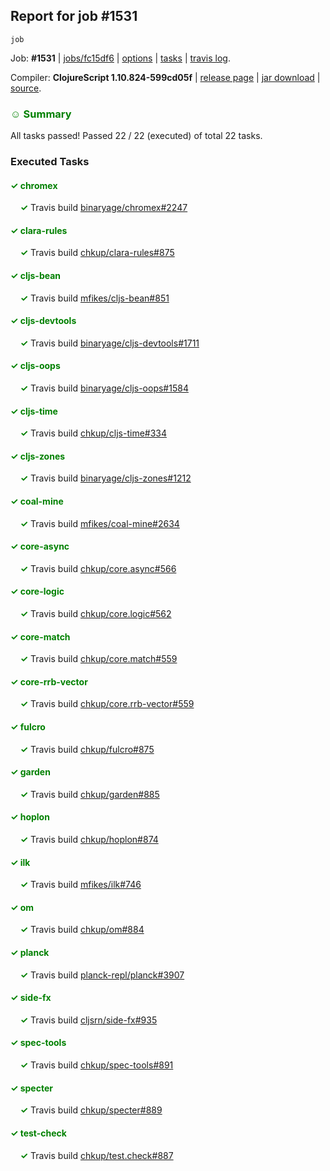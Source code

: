 ## Report for job #1531
```
job
```


Job: **#1531** | [jobs/fc15df6](https://github.com/cljs-oss/canary/commit/fc15df67c9242f31b9e4fb0ccb366f51bf5d1c39) | [options](options.edn) | [tasks](tasks.edn) | [travis log](https://travis-ci.org/cljs-oss/canary/builds/725890188).

Compiler: **ClojureScript 1.10.824-599cd05f** | [release page](https://github.com/cljs-oss/canary/releases/tag/r1.10.824-599cd05f) | [jar download](https://github.com/cljs-oss/canary/releases/download/r1.10.824-599cd05f/clojurescript-1.10.824-599cd05f.jar) | [source](https://github.com/clojure/clojurescript/commit/599cd05fd271b4ce672e8a6124f0f785b1b3b2d0).

### <b style='color:green'>☺ Summary</b>

All tasks passed! Passed 22 / 22 (executed) of total 22 tasks.

### Executed Tasks

#### <b style='color:green'>&#x2713; chromex</b>
&nbsp;&nbsp;&nbsp;&nbsp;<b style='color:green'>&#x2713;</b> Travis build [binaryage/chromex#2247](https://travis-ci.org/binaryage/chromex/builds/725890814)<br>

#### <b style='color:green'>&#x2713; clara-rules</b>
&nbsp;&nbsp;&nbsp;&nbsp;<b style='color:green'>&#x2713;</b> Travis build [chkup/clara-rules#875](https://travis-ci.org/chkup/clara-rules/builds/725890816)<br>

#### <b style='color:green'>&#x2713; cljs-bean</b>
&nbsp;&nbsp;&nbsp;&nbsp;<b style='color:green'>&#x2713;</b> Travis build [mfikes/cljs-bean#851](https://travis-ci.org/mfikes/cljs-bean/builds/725890824)<br>

#### <b style='color:green'>&#x2713; cljs-devtools</b>
&nbsp;&nbsp;&nbsp;&nbsp;<b style='color:green'>&#x2713;</b> Travis build [binaryage/cljs-devtools#1711](https://travis-ci.org/binaryage/cljs-devtools/builds/725890826)<br>

#### <b style='color:green'>&#x2713; cljs-oops</b>
&nbsp;&nbsp;&nbsp;&nbsp;<b style='color:green'>&#x2713;</b> Travis build [binaryage/cljs-oops#1584](https://travis-ci.org/binaryage/cljs-oops/builds/725890828)<br>

#### <b style='color:green'>&#x2713; cljs-time</b>
&nbsp;&nbsp;&nbsp;&nbsp;<b style='color:green'>&#x2713;</b> Travis build [chkup/cljs-time#334](https://travis-ci.org/chkup/cljs-time/builds/725890837)<br>

#### <b style='color:green'>&#x2713; cljs-zones</b>
&nbsp;&nbsp;&nbsp;&nbsp;<b style='color:green'>&#x2713;</b> Travis build [binaryage/cljs-zones#1212](https://travis-ci.org/binaryage/cljs-zones/builds/725890842)<br>

#### <b style='color:green'>&#x2713; coal-mine</b>
&nbsp;&nbsp;&nbsp;&nbsp;<b style='color:green'>&#x2713;</b> Travis build [mfikes/coal-mine#2634](https://travis-ci.org/mfikes/coal-mine/builds/725890874)<br>

#### <b style='color:green'>&#x2713; core-async</b>
&nbsp;&nbsp;&nbsp;&nbsp;<b style='color:green'>&#x2713;</b> Travis build [chkup/core.async#566](https://travis-ci.org/chkup/core.async/builds/725890878)<br>

#### <b style='color:green'>&#x2713; core-logic</b>
&nbsp;&nbsp;&nbsp;&nbsp;<b style='color:green'>&#x2713;</b> Travis build [chkup/core.logic#562](https://travis-ci.org/chkup/core.logic/builds/725890875)<br>

#### <b style='color:green'>&#x2713; core-match</b>
&nbsp;&nbsp;&nbsp;&nbsp;<b style='color:green'>&#x2713;</b> Travis build [chkup/core.match#559](https://travis-ci.org/chkup/core.match/builds/725890866)<br>

#### <b style='color:green'>&#x2713; core-rrb-vector</b>
&nbsp;&nbsp;&nbsp;&nbsp;<b style='color:green'>&#x2713;</b> Travis build [chkup/core.rrb-vector#559](https://travis-ci.org/chkup/core.rrb-vector/builds/725890871)<br>

#### <b style='color:green'>&#x2713; fulcro</b>
&nbsp;&nbsp;&nbsp;&nbsp;<b style='color:green'>&#x2713;</b> Travis build [chkup/fulcro#875](https://travis-ci.org/chkup/fulcro/builds/725890893)<br>

#### <b style='color:green'>&#x2713; garden</b>
&nbsp;&nbsp;&nbsp;&nbsp;<b style='color:green'>&#x2713;</b> Travis build [chkup/garden#885](https://travis-ci.org/chkup/garden/builds/725890934)<br>

#### <b style='color:green'>&#x2713; hoplon</b>
&nbsp;&nbsp;&nbsp;&nbsp;<b style='color:green'>&#x2713;</b> Travis build [chkup/hoplon#874](https://travis-ci.org/chkup/hoplon/builds/725890906)<br>

#### <b style='color:green'>&#x2713; ilk</b>
&nbsp;&nbsp;&nbsp;&nbsp;<b style='color:green'>&#x2713;</b> Travis build [mfikes/ilk#746](https://travis-ci.org/mfikes/ilk/builds/725890964)<br>

#### <b style='color:green'>&#x2713; om</b>
&nbsp;&nbsp;&nbsp;&nbsp;<b style='color:green'>&#x2713;</b> Travis build [chkup/om#884](https://travis-ci.org/chkup/om/builds/725890932)<br>

#### <b style='color:green'>&#x2713; planck</b>
&nbsp;&nbsp;&nbsp;&nbsp;<b style='color:green'>&#x2713;</b> Travis build [planck-repl/planck#3907](https://travis-ci.org/planck-repl/planck/builds/725890914)<br>

#### <b style='color:green'>&#x2713; side-fx</b>
&nbsp;&nbsp;&nbsp;&nbsp;<b style='color:green'>&#x2713;</b> Travis build [cljsrn/side-fx#935](https://travis-ci.org/cljsrn/side-fx/builds/725890977)<br>

#### <b style='color:green'>&#x2713; spec-tools</b>
&nbsp;&nbsp;&nbsp;&nbsp;<b style='color:green'>&#x2713;</b> Travis build [chkup/spec-tools#891](https://travis-ci.org/chkup/spec-tools/builds/725891022)<br>

#### <b style='color:green'>&#x2713; specter</b>
&nbsp;&nbsp;&nbsp;&nbsp;<b style='color:green'>&#x2713;</b> Travis build [chkup/specter#889](https://travis-ci.org/chkup/specter/builds/725890945)<br>

#### <b style='color:green'>&#x2713; test-check</b>
&nbsp;&nbsp;&nbsp;&nbsp;<b style='color:green'>&#x2713;</b> Travis build [chkup/test.check#887](https://travis-ci.org/chkup/test.check/builds/725891014)<br>